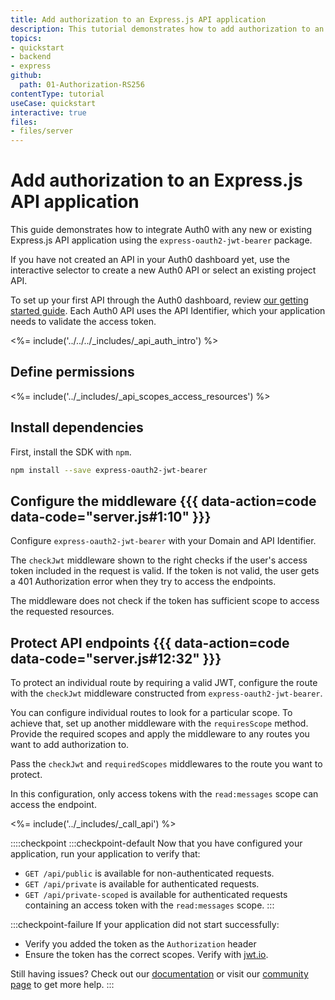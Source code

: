 ```yaml
---
title: Add authorization to an Express.js API application
description: This tutorial demonstrates how to add authorization to an Express.js API.
topics:
- quickstart
- backend
- express
github:
  path: 01-Authorization-RS256
contentType: tutorial
useCase: quickstart
interactive: true
files:
- files/server
---
```


<!-- markdownlint-disable MD041 MD025 -->

# Add authorization to an Express.js API application
This guide demonstrates how to integrate Auth0 with any new or existing Express.js API application using the `express-oauth2-jwt-bearer` package.

If you have not created an API in your Auth0 dashboard yet, use the interactive selector to create a new Auth0 API or select an existing project API.

To set up your first API through the Auth0 dashboard, review [our getting started guide](get-started/auth0-overview/set-up-apis).
Each Auth0 API uses the API Identifier, which your application needs to validate the access token.

<!-- markdownlint-disable MD041 MD002 -->

<%= include('../../../_includes/_api_auth_intro') %>

## Define permissions
<%= include('../_includes/_api_scopes_access_resources') %>

## Install dependencies

First, install the SDK with `npm`.

```bash
npm install --save express-oauth2-jwt-bearer
```

## Configure the middleware {{{ data-action=code data-code="server.js#1:10" }}}

Configure `express-oauth2-jwt-bearer` with your Domain and API Identifier.

The `checkJwt` middleware shown to the right checks if the user's access token included in the request is valid. If the token is not valid, the user gets a 401 Authorization error when they try to access the endpoints.

The middleware does not check if the token has sufficient scope to access the requested resources.

## Protect API endpoints {{{ data-action=code data-code="server.js#12:32" }}}

To protect an individual route by requiring a valid JWT, configure the route with the `checkJwt` middleware constructed from `express-oauth2-jwt-bearer`.

You can configure individual routes to look for a particular scope. To achieve that, set up another middleware with the `requiresScope` method. Provide the required scopes and apply the middleware to any routes you want to add authorization to.

Pass the `checkJwt` and `requiredScopes` middlewares to the route you want to protect.

In this configuration, only access tokens with the `read:messages` scope can access the endpoint.

<%= include('../_includes/_call_api') %>

::::checkpoint
:::checkpoint-default
Now that you have configured your application, run your application to verify that:
* `GET /api/public` is available for non-authenticated requests.
* `GET /api/private` is available for authenticated requests.
* `GET /api/private-scoped` is available for authenticated requests containing an access token with the `read:messages` scope.
:::

:::checkpoint-failure
If your application did not start successfully:
* Verify you added the token as the `Authorization` header
* Ensure the token has the correct scopes. Verify with [jwt.io](https://jwt.io/).

Still having issues? Check out our [documentation](https://auth0.com/docs) or visit our [community page](https://community.auth0.com) to get more help.
:::
